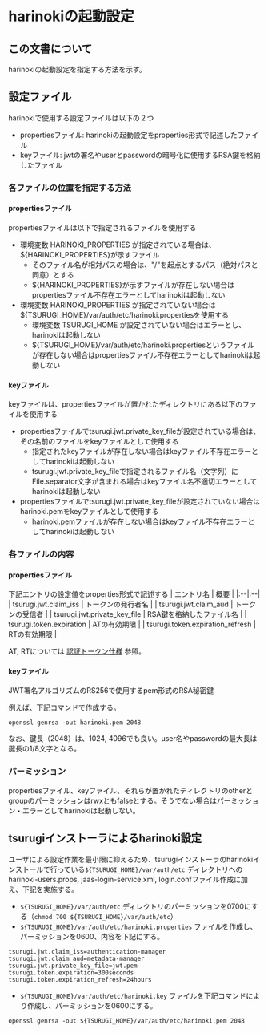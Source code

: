 # harinokiの起動設定

## この文書について
harinokiの起動設定を指定する方法を示す。

## 設定ファイル
harinokiで使用する設定ファイルは以下の２つ
* propertiesファイル: harinokiの起動設定をproperties形式で記述したファイル
* keyファイル: jwtの署名やuserとpasswordの暗号化に使用するRSA鍵を格納したファイル

### 各ファイルの位置を指定する方法
#### propertiesファイル
propertiesファイルは以下で指定されるファイルを使用する
* 環境変数 HARINOKI_PROPERTIES が指定されている場合は、${HARINOKI_PROPERTIES}が示すファイル
  * そのファイル名が相対パスの場合は、"/"を起点とするパス（絶対パスと同意）とする
  * ${HARINOKI_PROPERTIES}が示すファイルが存在しない場合はpropertiesファイル不存在エラーとしてharinokiは起動しない
* 環境変数 HARINOKI_PROPERTIES が指定されていない場合は${TSURUGI_HOME}/var/auth/etc/harinoki.propertiesを使用する
  * 環境変数 TSURUGI_HOME が設定されていない場合はエラーとし、harinokiは起動しない
  * ${TSURUGI_HOME}/var/auth/etc/harinoki.propertiesというファイルが存在しない場合はpropertiesファイル不存在エラーとしてharinokiは起動しない

#### keyファイル
keyファイルは、propertiesファイルが置かれたディレクトリにある以下のファイルを使用する
* propertiesファイルでtsurugi.jwt.private_key_fileが設定されている場合は、その名前のファイルをkeyファイルとして使用する
  * 指定されたkeyファイルが存在しない場合はkeyファイル不存在エラーとしてharinokiは起動しない
  * tsurugi.jwt.private_key_fileで指定されるファイル名（文字列）にFile.separator文字が含まれる場合はkeyファイル名不適切エラーとしてharinokiは起動しない
* propertiesファイルでtsurugi.jwt.private_key_fileが設定されていない場合はharinoki.pemをkeyファイルとして使用する 
  * harinoki.pemファイルが存在しない場合はkeyファイル不存在エラーとしてharinokiは起動しない

### 各ファイルの内容
#### propertiesファイル
下記エントリの設定値をproperties形式で記述する
| エントリ名 | 概要 |
|:--|:--|
| tsurugi.jwt.claim_iss | トークンの発行者名 |
| tsurugi.jwt.claim_aud | トークンの受信者 |
| tsurugi.jwt.private_key_file | RSA鍵を格納したファイル名 |
| tsurugi.token.expiration | ATの有効期限 |
| tsurugi.token.expiration_refresh | RTの有効期限 |

AT, RTについては [認証トークン仕様](token-ja.md) 参照。

#### keyファイル
JWT署名アルゴリズムのRS256で使用するpem形式のRSA秘密鍵

例えば、下記コマンドで作成する。
```
openssl genrsa -out harinoki.pem 2048
```
なお、鍵長（2048）は、1024, 4096でも良い。user名やpasswordの最大長は鍵長の1/8文字となる。

### パーミッション
propertiesファイル、keyファイル、それらが置かれたディレクトリのotherとgroupのパーミッションはrwxともfalseとする。そうでない場合はパーミッション・エラーとしてharinokiは起動しない。

## tsurugiインストーラによるharinoki設定
ユーザによる設定作業を最小限に抑えるため、tsurugiインストーラのharinokiインストールで行っている`${TSURUGI_HOME}/var/auth/etc` ディレクトリへのharinoki-users.props, jaas-login-service.xml, login.confファイル作成に加え、下記を実施する。
* `${TSURUGI_HOME}/var/auth/etc` ディレクトリのパーミッションを0700にする（`chmod 700 ${TSURUGI_HOME}/var/auth/etc`）
* `${TSURUGI_HOME}/var/auth/etc/harinoki.properties` ファイルを作成し、パーミッションを0600、内容を下記にする。
```
tsurugi.jwt.claim_iss=authentication-manager
tsurugi.jwt.claim_aud=metadata-manager
tsurugi.jwt.private_key_file=jwt.pem
tsurugi.token.expiration=300seconds
tsurugi.token.expiration_refresh=24hours
```
* `${TSURUGI_HOME}/var/auth/etc/harinoki.key` ファイルを下記コマンドにより作成し、パーミッションを0600にする。
```
openssl genrsa -out ${TSURUGI_HOME}/var/auth/etc/harinoki.pem 2048
```